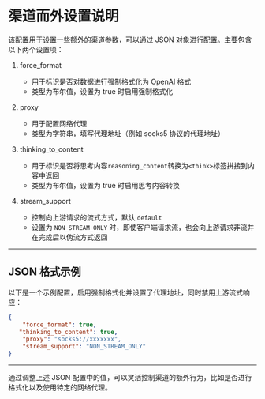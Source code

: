 # 渠道而外设置说明

该配置用于设置一些额外的渠道参数，可以通过 JSON 对象进行配置。主要包含以下两个设置项：

1. force_format
    - 用于标识是否对数据进行强制格式化为 OpenAI 格式
    - 类型为布尔值，设置为 true 时启用强制格式化

2. proxy
    - 用于配置网络代理
    - 类型为字符串，填写代理地址（例如 socks5 协议的代理地址）

3. thinking_to_content
   - 用于标识是否将思考内容`reasoning_content`转换为`<think>`标签拼接到内容中返回
   - 类型为布尔值，设置为 true 时启用思考内容转换
4. stream_support
   - 控制向上游请求的流式方式，默认 `default`
   - 设置为 `NON_STREAM_ONLY` 时，即使客户端请求流，也会向上游请求非流并在完成后以伪流方式返回

--------------------------------------------------------------

## JSON 格式示例

以下是一个示例配置，启用强制格式化并设置了代理地址，同时禁用上游流式响应：

```json
{
    "force_format": true,
   "thinking_to_content": true,
    "proxy": "socks5://xxxxxxx",
    "stream_support": "NON_STREAM_ONLY"
}
```

--------------------------------------------------------------

通过调整上述 JSON 配置中的值，可以灵活控制渠道的额外行为，比如是否进行格式化以及使用特定的网络代理。
